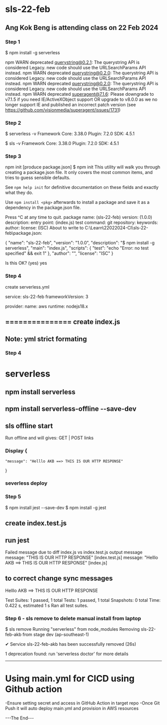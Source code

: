 # sls-22-feb
## Ang Kok Beng is attending class on 22 Feb 2024
### Step 1
$ npm install -g serverless

npm WARN deprecated querystring@0.2.1: The querystring API is considered Legacy. new code should use the URLSearchParams API instead.
npm WARN deprecated querystring@0.2.0: The querystring API is considered Legacy. new code should use the URLSearchParams API instead.
npm WARN deprecated querystring@0.2.0: The querystring API is considered Legacy. new code should use the URLSearchParams API instead.
npm WARN deprecated superagent@7.1.6: Please downgrade to v7.1.5 if you need IE/ActiveXObject support OR upgrade to v8.0.0 as we no longer support IE and published an incorrect patch version (see https://github.com/visionmedia/superagent/issues/1731)

### Step 2
$ serverless -v
Framework Core: 3.38.0
Plugin: 7.2.0
SDK: 4.5.1

$ sls -v
Framework Core: 3.38.0
Plugin: 7.2.0
SDK: 4.5.1

### Step 3
npm init  [produce package.json]
$ npm init
This utility will walk you through creating a package.json file.
It only covers the most common items, and tries to guess sensible defaults.

See `npm help init` for definitive documentation on these fields
and exactly what they do.

Use `npm install <pkg>` afterwards to install a package and
save it as a dependency in the package.json file.

Press ^C at any time to quit.
package name: (sls-22-feb)
version: (1.0.0)
description:
entry point: (index.js)
test command:
git repository:
keywords:
author:
license: (ISC)
About to write to C:\Learn\22022024-CI\sls-22-feb\package.json:

{
  "name": "sls-22-feb",
  "version": "1.0.0",
  "description": "$ npm install -g serverless",
  "main": "index.js",
  "scripts": {
    "test": "echo \"Error: no test specified\" && exit 1"
  },
  "author": "",
  "license": "ISC"
}


Is this OK? (yes) yes



### Step 4
create serverless.yml

service: sls-22-feb
frameworkVersion: 3

provider:
  name: aws
  runtime: nodejs18.x

===============
create index.js
---------
Note: yml strict formating 
---------


### Step 4

# serverless

## npm install serverless

## npm install serverless-offline --save-dev


## sls offline start
Run offline and will gives: GET  | POST links

### Display {
    "message": "Helllo AKB ==> THIS IS OUR HTTP RESPONSE"
} 

### severless deploy

### Step 5
$ npm install jest --save-dev
$ npm install -g jest

## create index.test.js

## run jest
Failed message due to diff index.js vs index.test.js output message
message: "THIS IS OUR HTTP RESPONSE" [index.test.js]
message: "Helllo AKB ==> THIS IS OUR HTTP RESPONSE" [index.js]

## to correct change sync messages
Helllo AKB ==> THIS IS OUR HTTP RESPONSE

Test Suites: 1 passed, 1 total
Tests:       1 passed, 1 total
Snapshots:   0 total
Time:        0.422 s, estimated 1 s
Ran all test suites.

### Step 6 - sls remove to delete manual install from laptop
$ sls remove
Running "serverless" from node_modules
Removing sls-22-feb-akb from stage dev (ap-southeast-1)

✔ Service sls-22-feb-akb has been successfully removed (26s)

1 deprecation found: run 'serverless doctor' for more details 

---------

# Using main.yml for CICD using Github action
-Ensure setting secret and access in GitHub Action in target repo
-Once Git Push it will auto deploy main.yml and provision in AWS resources

---The End---